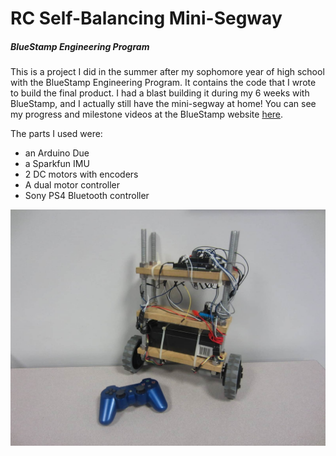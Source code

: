 # RC Self-Balancing Mini-Segway
##### BlueStamp Engineering Program

This is a project I did in the summer after my sophomore year of high school with the BlueStamp Engineering Program. It contains the code that I wrote to build the final product. I had a blast building it during my 6 weeks with BlueStamp, and I actually still have the mini-segway at home! You can see my progress and milestone videos at the BlueStamp website [here](https://bluestampengineering.com/student-projects/shawheen-a/).

The parts I used were:
- an Arduino Due
- a Sparkfun IMU
- 2 DC motors with encoders
- A dual motor controller
- Sony PS4 Bluetooth controller

![final image](bluestamp.jpg?raw=true "Title")

